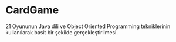 # CardGame

21 Oyununun Java dili ve Object Oriented Programming tekniklerinin kullanılarak basit bir şekilde gerçekleştirilmesi.
